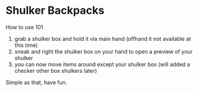 # Shulker Backpacks

How to use 101

1. grab a shulker box and hold it via main hand (offhand it not available at this time)
2. sneak and right the shulker box on your hand to open a preview of your shulker
3. you can now move items around except your shulker box (will added a checker other box shulkers later)

Simple as that, have fun.
